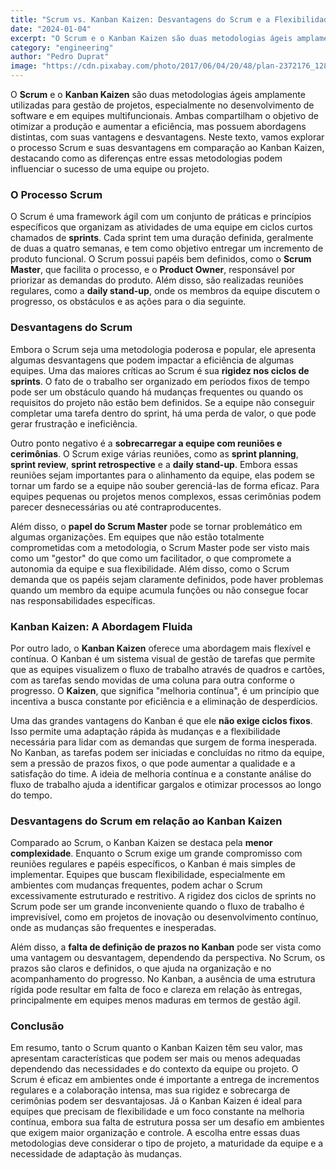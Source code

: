 ```yaml
---
title: "Scrum vs. Kanban Kaizen: Desvantagens do Scrum e a Flexibilidade do Kanban"
date: "2024-01-04"
excerpt: "O Scrum e o Kanban Kaizen são duas metodologias ágeis amplamente utilizadas para gestão de projetos, especialmente no desenvolvimento de software e em equipes multifuncionais."
category: "engineering"
author: "Pedro Duprat"
image: "https://cdn.pixabay.com/photo/2017/06/04/20/48/plan-2372176_1280.jpg"
---
```


O **Scrum** e o **Kanban Kaizen** são duas metodologias ágeis amplamente utilizadas para gestão de projetos, especialmente no desenvolvimento de software e em equipes multifuncionais. Ambas compartilham o objetivo de otimizar a produção e aumentar a eficiência, mas possuem abordagens distintas, com suas vantagens e desvantagens. Neste texto, vamos explorar o processo Scrum e suas desvantagens em comparação ao Kanban Kaizen, destacando como as diferenças entre essas metodologias podem influenciar o sucesso de uma equipe ou projeto.

### O Processo Scrum

O Scrum é uma framework ágil com um conjunto de práticas e princípios específicos que organizam as atividades de uma equipe em ciclos curtos chamados de **sprints**. Cada sprint tem uma duração definida, geralmente de duas a quatro semanas, e tem como objetivo entregar um incremento de produto funcional. O Scrum possui papéis bem definidos, como o **Scrum Master**, que facilita o processo, e o **Product Owner**, responsável por priorizar as demandas do produto. Além disso, são realizadas reuniões regulares, como a **daily stand-up**, onde os membros da equipe discutem o progresso, os obstáculos e as ações para o dia seguinte.

### Desvantagens do Scrum

Embora o Scrum seja uma metodologia poderosa e popular, ele apresenta algumas desvantagens que podem impactar a eficiência de algumas equipes. Uma das maiores críticas ao Scrum é sua **rigidez nos ciclos de sprints**. O fato de o trabalho ser organizado em períodos fixos de tempo pode ser um obstáculo quando há mudanças frequentes ou quando os requisitos do projeto não estão bem definidos. Se a equipe não conseguir completar uma tarefa dentro do sprint, há uma perda de valor, o que pode gerar frustração e ineficiência.

Outro ponto negativo é a **sobrecarregar a equipe com reuniões e cerimônias**. O Scrum exige várias reuniões, como as **sprint planning**, **sprint review**, **sprint retrospective** e a **daily stand-up**. Embora essas reuniões sejam importantes para o alinhamento da equipe, elas podem se tornar um fardo se a equipe não souber gerenciá-las de forma eficaz. Para equipes pequenas ou projetos menos complexos, essas cerimônias podem parecer desnecessárias ou até contraproducentes.

Além disso, o **papel do Scrum Master** pode se tornar problemático em algumas organizações. Em equipes que não estão totalmente comprometidas com a metodologia, o Scrum Master pode ser visto mais como um "gestor" do que como um facilitador, o que compromete a autonomia da equipe e sua flexibilidade. Além disso, como o Scrum demanda que os papéis sejam claramente definidos, pode haver problemas quando um membro da equipe acumula funções ou não consegue focar nas responsabilidades específicas.

### Kanban Kaizen: A Abordagem Fluida

Por outro lado, o **Kanban Kaizen** oferece uma abordagem mais flexível e contínua. O Kanban é um sistema visual de gestão de tarefas que permite que as equipes visualizem o fluxo de trabalho através de quadros e cartões, com as tarefas sendo movidas de uma coluna para outra conforme o progresso. O **Kaizen**, que significa "melhoria contínua", é um princípio que incentiva a busca constante por eficiência e a eliminação de desperdícios.

Uma das grandes vantagens do Kanban é que ele **não exige ciclos fixos**. Isso permite uma adaptação rápida às mudanças e a flexibilidade necessária para lidar com as demandas que surgem de forma inesperada. No Kanban, as tarefas podem ser iniciadas e concluídas no ritmo da equipe, sem a pressão de prazos fixos, o que pode aumentar a qualidade e a satisfação do time. A ideia de melhoria contínua e a constante análise do fluxo de trabalho ajuda a identificar gargalos e otimizar processos ao longo do tempo.

### Desvantagens do Scrum em relação ao Kanban Kaizen

Comparado ao Scrum, o Kanban Kaizen se destaca pela **menor complexidade**. Enquanto o Scrum exige um grande compromisso com reuniões regulares e papéis específicos, o Kanban é mais simples de implementar. Equipes que buscam flexibilidade, especialmente em ambientes com mudanças frequentes, podem achar o Scrum excessivamente estruturado e restritivo. A rigidez dos ciclos de sprints no Scrum pode ser um grande inconveniente quando o fluxo de trabalho é imprevisível, como em projetos de inovação ou desenvolvimento contínuo, onde as mudanças são frequentes e inesperadas.

Além disso, a **falta de definição de prazos no Kanban** pode ser vista como uma vantagem ou desvantagem, dependendo da perspectiva. No Scrum, os prazos são claros e definidos, o que ajuda na organização e no acompanhamento do progresso. No Kanban, a ausência de uma estrutura rígida pode resultar em falta de foco e clareza em relação às entregas, principalmente em equipes menos maduras em termos de gestão ágil.

### Conclusão

Em resumo, tanto o Scrum quanto o Kanban Kaizen têm seu valor, mas apresentam características que podem ser mais ou menos adequadas dependendo das necessidades e do contexto da equipe ou projeto. O Scrum é eficaz em ambientes onde é importante a entrega de incrementos regulares e a colaboração intensa, mas sua rigidez e sobrecarga de cerimônias podem ser desvantajosas. Já o Kanban Kaizen é ideal para equipes que precisam de flexibilidade e um foco constante na melhoria contínua, embora sua falta de estrutura possa ser um desafio em ambientes que exigem maior organização e controle. A escolha entre essas duas metodologias deve considerar o tipo de projeto, a maturidade da equipe e a necessidade de adaptação às mudanças.